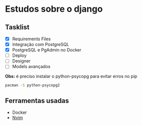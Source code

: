 # Estudos sobre o django

## Tasklist

  - [x] Requirements Files
  - [x] Integração com PostgreSQL
  - [x] PostgreSQL e PgAdmin no Docker
  - [ ] Deploy
  - [ ] Designer
  - [ ] Models avançados
  
  __Obs:__ 
    é preciso instalar o python-psycopg para evitar erros no pip
  ```bash
pacman -S python-psycopg2
```

## Ferramentas usadas
  
  - Docker
  - [Nvim](https://github.com/caiolul/nvim.git)
